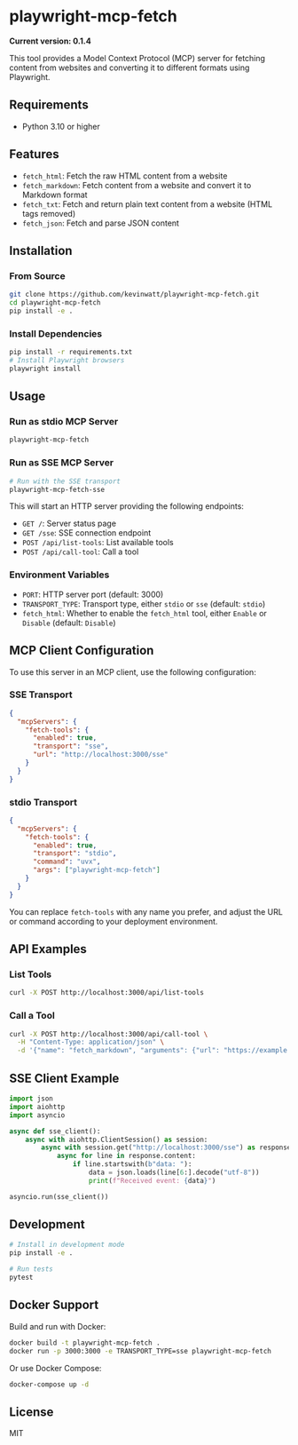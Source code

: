 # playwright-mcp-fetch

**Current version: 0.1.4**

This tool provides a Model Context Protocol (MCP) server for fetching content from websites and converting it to different formats using Playwright.

## Requirements

- Python 3.10 or higher

## Features

- `fetch_html`: Fetch the raw HTML content from a website
- `fetch_markdown`: Fetch content from a website and convert it to Markdown format
- `fetch_txt`: Fetch and return plain text content from a website (HTML tags removed)
- `fetch_json`: Fetch and parse JSON content

## Installation

### From Source

```bash
git clone https://github.com/kevinwatt/playwright-mcp-fetch.git
cd playwright-mcp-fetch
pip install -e .
```

### Install Dependencies

```bash
pip install -r requirements.txt
# Install Playwright browsers
playwright install
```

## Usage

### Run as stdio MCP Server

```bash
playwright-mcp-fetch
```

### Run as SSE MCP Server

```bash
# Run with the SSE transport
playwright-mcp-fetch-sse
```

This will start an HTTP server providing the following endpoints:

- `GET /`: Server status page
- `GET /sse`: SSE connection endpoint
- `POST /api/list-tools`: List available tools
- `POST /api/call-tool`: Call a tool

### Environment Variables

- `PORT`: HTTP server port (default: 3000)
- `TRANSPORT_TYPE`: Transport type, either `stdio` or `sse` (default: `stdio`)
- `fetch_html`: Whether to enable the `fetch_html` tool, either `Enable` or `Disable` (default: `Disable`)

## MCP Client Configuration

To use this server in an MCP client, use the following configuration:

### SSE Transport

```json
{
  "mcpServers": {
    "fetch-tools": {
      "enabled": true,
      "transport": "sse",
      "url": "http://localhost:3000/sse"
    }
  }
}
```

### stdio Transport

```json
{
  "mcpServers": {
    "fetch-tools": {
      "enabled": true,
      "transport": "stdio",
      "command": "uvx",
      "args": ["playwright-mcp-fetch"]
    }
  }
}
```

You can replace `fetch-tools` with any name you prefer, and adjust the URL or command according to your deployment environment.

## API Examples

### List Tools

```bash
curl -X POST http://localhost:3000/api/list-tools
```

### Call a Tool

```bash
curl -X POST http://localhost:3000/api/call-tool \
  -H "Content-Type: application/json" \
  -d '{"name": "fetch_markdown", "arguments": {"url": "https://example.com"}}'
```

## SSE Client Example

```python
import json
import aiohttp
import asyncio

async def sse_client():
    async with aiohttp.ClientSession() as session:
        async with session.get("http://localhost:3000/sse") as response:
            async for line in response.content:
                if line.startswith(b"data: "):
                    data = json.loads(line[6:].decode("utf-8"))
                    print(f"Received event: {data}")

asyncio.run(sse_client())
```

## Development

```bash
# Install in development mode
pip install -e .

# Run tests
pytest
```

## Docker Support

Build and run with Docker:

```bash
docker build -t playwright-mcp-fetch .
docker run -p 3000:3000 -e TRANSPORT_TYPE=sse playwright-mcp-fetch
```

Or use Docker Compose:

```bash
docker-compose up -d
```

## License

MIT
